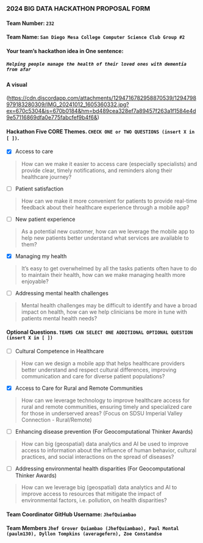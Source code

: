 ### 2024 BIG DATA HACKATHON PROPOSAL FORM

#### Team Number: `232`  

#### Team Name: `San Diego Mesa College Computer Science Club Group #2`    
  
#### Your team’s hackathon idea in One sentence:
##### `Helping people manage the health of their loved ones with dementia from afar`


#### A visual
(https://cdn.discordapp.com/attachments/1294716782958870539/1294798979183280309/IMG_20241012_1605360332.jpg?ex=670c5304&is=670b0184&hm=bd489cea328ef7a89457f263a1f1584e4d9e57116869dfa0e775fabcfef9b4f6&)

<!--
#### Theme: Enhancing Healthcare’s Digital Front Door
#### - Digital solutions to help increase access, manage health, and improve patient satisfaction along the healthcare journey -  
-->

#### Hackathon Five CORE Themes. `CHECK ONE or TWO QUESTIONS (insert X in [ ])`.
- [x] Access to care
> How can we make it easier to access care (especially specialists) and provide clear, timely notifications, and reminders along their healthcare journey?
- [ ] Patient satisfaction
> How can we make it more convenient for patients to provide real-time feedback about their healthcare experience through a mobile app?
- [ ] New patient experience
> As a potential new customer, how can we leverage the mobile app to help new patients better understand what services are available to them?
- [x] Managing my health
> It’s easy to get overwhelmed by all the tasks patients often have to do to maintain their health, how can we make managing health more enjoyable?
- [ ] Addressing mental health challenges
> Mental health challenges may be difficult to identify and have a broad impact on health, how can we help clinicians be more in tune with patients mental health needs?

#### Optional Questions. `TEAMS CAN SELECT ONE ADDITIONAL OPTIONAL QUESTION (insert X in [ ])`
- [ ] Cultural Competence in Healthcare
> How can we design a mobile app that helps healthcare providers better understand and respect cultural differences, improving communication and care for diverse patient populations?
- [x] Access to Care for Rural and Remote Communities
> How can we leverage technology to improve healthcare access for rural and remote communities, ensuring timely and specialized care for those in underserved areas? (Focus on SDSU Imperial Valley Connection - Rural/Remote)
- [ ] Enhancing disease prevention (For Geocomputational Thinker Awards)
> How can big (geospatial) data analytics and AI be used to improve access to information about the influence of human behavior, cultural practices, and social interactions on the spread of diseases?
- [ ] Addressing environmental health disparities (For Geocomputational Thinker Awards)
> How can we leverage big (geospatial) data analytics and AI to improve access to resources that mitigate the impact of environmental factors, i.e. pollution, on health disparities?


#### Team Coordinator GitHub Username: `JhefQuiambao`

#### Team Members `Jhef Grover Quiambao (JhefQuiambao), Paul Montal (paulm130), Dyllon Tompkins (averagefern), Zoe Constandse`
